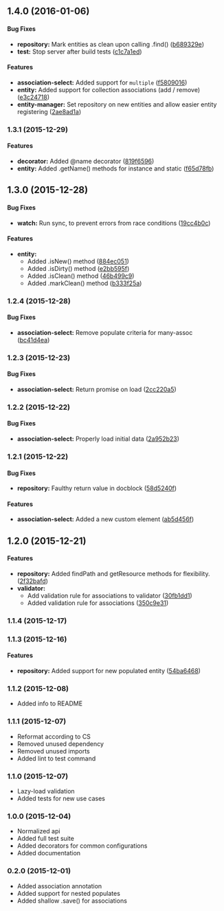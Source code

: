 ## 1.4.0 (2016-01-06)


#### Bug Fixes

* **repository:** Mark entities as clean upon calling .find() ([b689329e](https://github.com/SpoonX/aurelia-orm/commit/b689329e4b2c08ab63752959c0be83f9cb26fecd))
* **test:** Stop server after build tests ([c1c7a1ed](https://github.com/SpoonX/aurelia-orm/commit/c1c7a1edd118877d8813064fa199886c02fb306f))


#### Features

* **association-select:** Added support for `multiple` ([f5809016](https://github.com/SpoonX/aurelia-orm/commit/f5809016b730a4bcac5e6749b1168ccdad2b89db))
* **entity:** Added support for collection associations (add / remove) ([e3c24718](https://github.com/SpoonX/aurelia-orm/commit/e3c24718f53bee7b999a9a9ec46ca082a7d10dba))
* **entity-manager:** Set repository on new entities and allow easier entity registering ([2ae8ad1a](https://github.com/SpoonX/aurelia-orm/commit/2ae8ad1ad4309363dc58cd8c05715bfdb872b0eb))


### 1.3.1 (2015-12-29)


#### Features

* **decorator:** Added @name decorator ([819f6596](https://github.com/SpoonX/aurelia-orm/commit/819f65966d1bda811ac3009827a544e7f7c40643))
* **entity:** Added .getName() methods for instance and static ([f65d78fb](https://github.com/SpoonX/aurelia-orm/commit/f65d78fb97fd6d733c7083e2be77346639553b5b))


## 1.3.0 (2015-12-28)


#### Bug Fixes

* **watch:** Run sync, to prevent errors from race conditions ([19cc4b0c](https://github.com/SpoonX/aurelia-orm/commit/19cc4b0c0896e4384cc09a4b3fd3474a54a6ae6e))


#### Features

* **entity:**
  * Added .isNew() method ([884ec051](https://github.com/SpoonX/aurelia-orm/commit/884ec0518ab4659102e0b7636fdcadec2f961032))
  * Added .isDirty() method ([e2bb595f](https://github.com/SpoonX/aurelia-orm/commit/e2bb595f0a021f8bd3a28625cfab32175db9309f))
  * Added .isClean() method ([46b499c9](https://github.com/SpoonX/aurelia-orm/commit/46b499c9ab56303ffe0572369fa024a60cc4537d))
  * Added .markClean() method ([b333f25a](https://github.com/SpoonX/aurelia-orm/commit/b333f25a502a56e2c40e8c548de0554a2bfb6b90))


### 1.2.4 (2015-12-28)


#### Bug Fixes

* **association-select:** Remove populate criteria for many-assoc ([bc41d4ea](https://github.com/SpoonX/aurelia-orm/commit/bc41d4ea3f0bba4664ce4293d7d315caa845fe2e))


### 1.2.3 (2015-12-23)


#### Bug Fixes

* **association-select:** Return promise on load ([2cc220a5](https://github.com/SpoonX/aurelia-orm/commit/2cc220a5b39d195d9de2e10e29bb8311809a1ee4))


### 1.2.2 (2015-12-22)


#### Bug Fixes

* **association-select:** Properly load initial data ([2a952b23](https://github.com/SpoonX/aurelia-orm/commit/2a952b2344c11d3654f408ebb73f28652fcba61d))


### 1.2.1 (2015-12-22)


#### Bug Fixes

* **repository:** Faulthy return value in docblock ([58d5240f](https://github.com/SpoonX/aurelia-orm/commit/58d5240f415d66bcc6630e3e681338c946b59560))


#### Features

* **association-select:** Added a new custom element ([ab5d456f](https://github.com/SpoonX/aurelia-orm/commit/ab5d456f468b7cab92cbec6ed62dc5b03150a4e6))


## 1.2.0 (2015-12-21)


#### Features

* **repository:** Added findPath and getResource methods for flexibility. ([2f32bafd](https://github.com/SpoonX/aurelia-orm/commit/2f32bafd3eba087dcbe49b1f6f58727066c0d514))
* **validator:**
  * Add validation rule for associations to validator ([30fb1dd1](https://github.com/SpoonX/aurelia-orm/commit/30fb1dd1918d561c8ac2a99708af962224824c9e))
  * Added validation rule for associations ([350c9e31](https://github.com/SpoonX/aurelia-orm/commit/350c9e31570e616035b0e52a43b57d226c4fbd8f))


### 1.1.4 (2015-12-17)


### 1.1.3 (2015-12-16)


#### Features

* **repository:** Added support for new populated entity ([54ba6468](https://github.com/SpoonX/aurelia-orm/commit/54ba646813dcea973acd8d0603872ae92e8b01f2))


### 1.1.2 (2015-12-08)
* Added info to README

### 1.1.1 (2015-12-07)
* Reformat according to CS
* Removed unused dependency
* Removed unused imports
* Added lint to test command

### 1.1.0 (2015-12-07)
* Lazy-load validation
* Added tests for new use cases

### 1.0.0 (2015-12-04)
* Normalized api
* Added full test suite
* Added decorators for common configurations
* Added documentation

### 0.2.0 (2015-12-01)
* Added association annotation
* Added support for nested populates
* Added shallow .save() for associations
